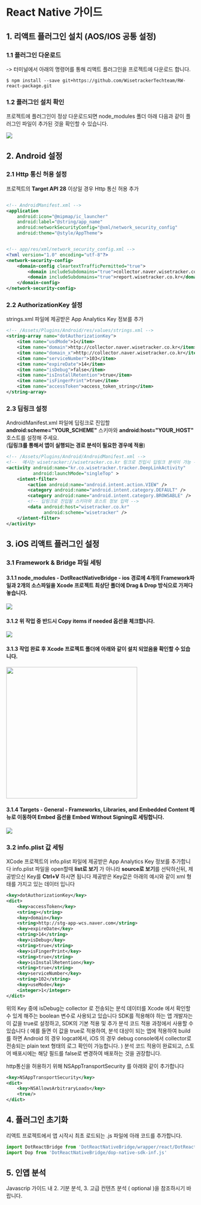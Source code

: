 # React Native 가이드

## 1. 리액트 플러그인 설치 (AOS/IOS 공통 설정)

### 1.1 플러그인 다운로드
-> 터미널에서 아래의 명령어를 통해 리액트 플러그인을 프로젝트에 다운로드 합니다.

```shell
$ npm install --save git+https://github.com/WisetrackerTechteam/RW-react-package.git
```

### 1.2 플러그인 설치 확인

프로젝트에 플러그인이 정상 다운로드되면 node_modules 폴더 아래 다음과 같이 플러그인 파일이 추가된 것을 확인할 수 있습니다.

<img src="http://www.wisetracker.co.kr/wp-content/uploads/2020/03/rw_RN_folder.png" />

## 2. Android 설정

### 2.1 Http 통신 허용 설정

프로젝트의 **Target API 28** 이상일 경우 Http 통신 허용 추가

```xml

<!-- AndroidManifest.xml -->
<application
    android:icon="@mipmap/ic_launcher"
    android:label="@string/app_name"
    android:networkSecurityConfig="@xml/network_security_config"
    android:theme="@style/AppTheme">
```

```xml

<!-- app/res/xml/network_security_config.xml -->
<?xml version="1.0" encoding="utf-8"?>
<network-security-config>
    <domain-config cleartextTrafficPermitted="true">
        <domain includeSubdomains="true">collector.naver.wisetracker.co.kr</domain>
        <domain includeSubdomains="true">report.wisetracker.co.kr</domain>
    </domain-config>
</network-security-config>
```

### 2.2 AuthorizationKey 설정

strings.xml 파일에 제공받은 App Analytics Key 정보를 추가

```xml
<!-- /Assets/Plugins/Android/res/values/strings.xml -->
<string-array name="dotAuthorizationKey">
    <item name="usdMode">1</item>                                           // (1) DOT/DOX (2) DOT
    <item name="domain">http://collector.naver.wisetracker.co.kr</item>     // DOT END POINT
    <item name="domain_x">http://collector.naver.wisetracker.co.kr</item>   // DOX END POINT
    <item name="serviceNumber">103</item>
    <item name="expireDate">14</item>
    <item name="isDebug">false</item>
    <item name="isInstallRetention">true</item>
    <item name="isFingerPrint">true</item>
    <item name="accessToken">access_token_string</item>
</string-array>
```

### 2.3 딥링크 설정

AndroidManifest.xml 파일에 딥링크로 진입할 **android:scheme="YOUR_SCHEME"** 스키마와 **android:host="YOUR_HOST"** 호스트를 설정해 주세요.  
(**딥링크를 통해서 앱이 실행되는 경로 분석이 필요한 경우에 적용**)
              
```xml
<!-- /Assets/Plugins/Android/AndroidManifest.xml --> 
<!--  예시는 wisetracker://wisetracker.co.kr 링크로 진입시 딥링크 분석이 가능 -->
<activity android:name="kr.co.wisetracker.tracker.DeepLinkActivity" 
          android:launchMode="singleTop" >
    <intent-filter>
        <action android:name="android.intent.action.VIEW" />
        <category android:name="android.intent.category.DEFAULT" />
        <category android:name="android.intent.category.BROWSABLE" />
        <!-- 딥링크로 진입될 스키마와 호스트 정보 입력 -->
        <data android:host="wisetracker.co.kr"
              android:scheme="wisetracker" />
    </intent-filter>
</activity>
```

## 3. iOS 리액트 플러그인 설정

### 3.1 Framework & Bridge 파일 세팅

#### 3.1.1 node_modules - DotReactNativeBridge - ios 경로에 4개의 Framework파일과 2개의 소스파일을 Xcode 프로젝트 최상단 폴더에 Drag & Drop 방식으로 가져다 놓습니다. 

![](http://www.wisetracker.co.kr/wp-content/uploads/2020/03/file_path-1024x511.png)

#### 3.1.2 위 작업 중 반드시 Copy items if needed 옵션을 체크합니다.

![](http://www.wisetracker.co.kr/wp-content/uploads/2020/03/drag_drop_option.png)

#### 3.1.3 작업 완료 후 Xcode 프로젝트 폴더에 아래와 같이 설치 되었음을 확인할 수 있습니다.

<img src="http://www.wisetracker.co.kr/wp-content/uploads/2020/03/xcode_file_path.png" width="350" />


#### 3.1.4 Targets - General - Frameworks, Libraries, and Embedded Content 메뉴로 이동하여 Embed 옵션을 Embed Without Signing로 세팅합니다. 

![](http://www.wisetracker.co.kr/wp-content/uploads/2020/03/framework_option.png)

### 3.2 info.plist 값 세팅

XCode 프로젝트의 info.plist 파일에 제공받은 App Analytics Key 정보를 추가합니다
info.plist 파일을 open할때 **list로 보기** 가 아니라 **source로 보기**를 선탁하신뒤, 제공받으신 Key를 **Ctrl+V** 하시면 됩니다
제공받은 Key값은 아래의 예시와 같이 xml 형태를 가지고 있는 데이터 입니다

```xml
<key>dotAuthorizationKey</key>
<dict>
    <key>accessToken</key>
    <string></string>
    <key>domain</key>
    <string>http://stg-app-wcs.naver.com</string>
    <key>expireDate</key>
    <string>14</string>
    <key>isDebug</key>
    <string>true</string>
    <key>isFingerPrint</key>
    <string>true</string>
    <key>isInstallRetention</key>
    <string>true</string>
    <key>serviceNumber</key>
    <string>102</string>
    <key>useMode</key>
    <integer>1</integer>
</dict>
```

위의 Key 중에 isDebug는 collector 로 전송되는 분석 데이터를 Xcode 에서 확인할 수 있게 해주는 boolean 변수로 사용되고 있습니다
SDK를 적용해야 하는 앱 개발자는 이 값을 true로 설정하고, SDK의 기본 적용 및 추가 분석 코드 적용 과정에서 사용할 수 있습니다
( 예를 들면 이 값을 true로 적용하여, 분석 대상이 되는 앱에 적용하여 build를 하면 Android 의 경우 logcat에서, iOS 의 경우 debug console에서 collector로 전송되는 plain text 형태의 로그 확인이 가능합니다. )
분석 코드 적용이 완료되고, 스토어 배포시에는 해당 필드를 false로 변경하여 배포하는 것을 권장합니다.

http통신을 허용하기 위해 NSAppTransportSecurity 를 아래와 같이 추가합니다


```xml
<key>NSAppTransportSecurity</key>
<dict>
	<key>NSAllowsArbitraryLoads</key>
	<true/>
</dict>
```

## 4. 플러그인 초기화
리액트 프로젝트에서 앱 시작시 최초 로드되는 .js 파일에 아래 코드를 추가합니다.

```javascript
import DotReactBridge from 'DotReactNativeBridge/wrapper/react/DotReactBridge.js';
import Dop from 'DotReactNativeBridge/dop-native-sdk-inf.js'
```

## 5. 인앱 분석

Javascrip 가이드 내 2. 기분 분석, 3. 고급 컨텐츠 분석 ( optional )을 참조하시기 바랍니다.
